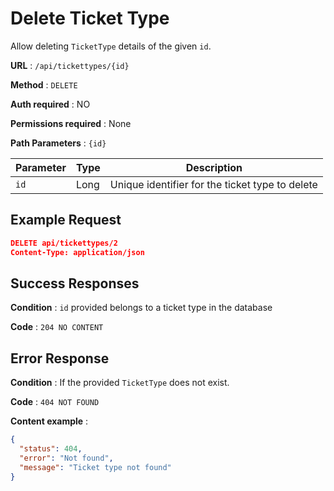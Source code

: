 # Delete Ticket Type

Allow deleting `TicketType` details of the given `id`.

**URL** : `/api/tickettypes/{id}`

**Method** : `DELETE`

**Auth required** : NO

**Permissions required** : None

**Path Parameters** : `{id}`

| Parameter | Type | Description                                     |
| --------- | ---- | ----------------------------------------------- |
| `id`      | Long | Unique identifier for the ticket type to delete |

## Example Request

```json
DELETE api/tickettypes/2
Content-Type: application/json
```

## Success Responses

**Condition** : `id` provided belongs to a ticket type in the database

**Code** : `204 NO CONTENT`

## Error Response

**Condition** : If the provided `TicketType` does not exist.

**Code** : `404 NOT FOUND`

**Content example** :

```json
{
  "status": 404,
  "error": "Not found",
  "message": "Ticket type not found"
}
```
